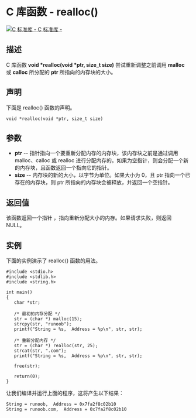 # C 库函数 - realloc()

[![C 标准库 - ](E:\Desktop\C\C-Function\realloc.assets\up.gif) C 标准库 - ](https://www.runoob.com/cprogramming/c-standard-library-stdlib-h.html)

## 描述

C 库函数 **void \*realloc(void \*ptr, size_t size)** 尝试重新调整之前调用 **malloc** 或 **calloc** 所分配的 **ptr** 所指向的内存块的大小。

## 声明

下面是 realloc() 函数的声明。

```
void *realloc(void *ptr, size_t size)
```

## 参数

- **ptr** --  指针指向一个要重新分配内存的内存块，该内存块之前是通过调用 malloc、calloc 或 realloc 进行分配内存的。如果为空指针，则会分配一个新的内存块，且函数返回一个指向它的指针。
- **size** -- 内存块的新的大小，以字节为单位。如果大小为 0，且 ptr 指向一个已存在的内存块，则 ptr 所指向的内存块会被释放，并返回一个空指针。

## 返回值

该函数返回一个指针 ，指向重新分配大小的内存。如果请求失败，则返回 NULL。

## 实例

下面的实例演示了 realloc() 函数的用法。

```
#include <stdio.h>
#include <stdlib.h>
#include <string.h>
 
int main()
{
   char *str;
 
   /* 最初的内存分配 */
   str = (char *) malloc(15);
   strcpy(str, "runoob");
   printf("String = %s,  Address = %p\n", str, str);
 
   /* 重新分配内存 */
   str = (char *) realloc(str, 25);
   strcat(str, ".com");
   printf("String = %s,  Address = %p\n", str, str);
 
   free(str);
   
   return(0);
}
```

让我们编译并运行上面的程序，这将产生以下结果：

```
String = runoob,  Address = 0x7fa2f8c02b10
String = runoob.com,  Address = 0x7fa2f8c02b10
```